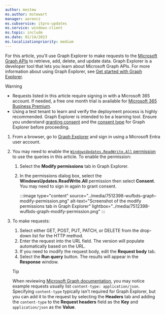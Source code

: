 ```yaml
---
author: mestew
ms.author: mstewart
manager: aaroncz
ms.subservice: itpro-updates
ms.service: windows-client
ms.topic: include
ms.date: 02/14/2023
ms.localizationpriority: medium
---
```

<!--This file is shared by deployment-service-drivers.md, deployment-service-expedited-updates.md, and the deployment-service-feature-updates.md articles. Headings may be driven by article context. 7512398 -->

For this article, you'll use Graph Explorer to make requests to the [Microsoft Graph APIs](/graph/api/resources/adminwindowsupdates) to retrieve, add, delete, and update data. Graph Explorer is a developer tool that lets you learn about Microsoft Graph APIs. For more information about using Graph Explorer, see [Get started with Graph Explorer](/graph/graph-explorer/graph-explorer-overview).

> [!WARNING]
>
> - Requests listed in this article require signing in with a Microsoft 365 account. If needed, a free one month trial is available for [Microsoft 365 Business Premium](https://www.microsoft.com/microsoft-365/business/microsoft-365-business-premium).
> - Using a test tenant to learn and verify the deployment process is highly recommended. Graph Explorer is intended to be a learning tool. Ensure you understand  [granting consent](/graph/security-authorization) and the [consent type](/graph/api/resources/oauth2permissiongrant#properties) for Graph Explorer before proceeding.

1. From a browser, go to [Graph Explorer](https://developer.microsoft.com/graph/graph-explorer) and sign in using a Microsoft Entra user account.
1. You may need to enable the [`WindowsUpdates.ReadWrite.All` permission](/graph/permissions-reference#windows-updates-permissions) to use the queries in this article. To enable the permission:
    1. Select the **Modify permissions** tab in Graph Explorer.
    1. In the permissions dialog box, select the **WindowsUpdates.ReadWrite.All** permission then select **Consent**. You may need to sign in again to grant consent.
    
       :::image type="content" source="../media/7512398-wufbds-graph-modify-permission.png" alt-text="Screenshot of the modify permissions tab in Graph Explorer" lightbox="../media/7512398-wufbds-graph-modify-permission.png" :::

1. To make requests:
   1. Select either GET, POST, PUT, PATCH, or DELETE from the drop-down list for the HTTP method.
   1. Enter the request into the URL field. The version will populate automatically based on the URL.
   1. If you need to modify the request body, edit the **Request body** tab.
   1. Select the **Run query** button. The results will appear in the **Response** window.
  
   > [!TIP]
   > When reviewing [Microsoft Graph documentation](/graph/), you may notice example requests usually list `content-type: application/json`. Specifying `content-type` typically isn't required for Graph Explorer, but you can add it to the request by selecting the **Headers** tab and adding the `content-type` to the **Request headers** field as the **Key** and `application/json` as the **Value**.
